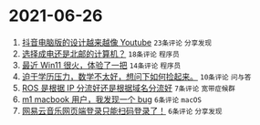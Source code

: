 # 2021-06-26

1. [抖音电脑版的设计越来越像 Youtube](https://www.v2ex.com/t/785875) `23条评论` `分享发现`
1. [选择成电还是北邮的计算机？](https://www.v2ex.com/t/785907) `18条评论` `程序员`
1. [最近 Win11 很火，体验了一把](https://www.v2ex.com/t/785901) `14条评论` `程序员`
1. [迫于学历压力，数学不太好，想问下如何捡起来。](https://www.v2ex.com/t/785874) `10条评论` `问与答`
1. [ROS 是根据 IP 分流好还是根据域名分流好](https://www.v2ex.com/t/785878) `7条评论` `宽带症候群`
1. [m1 macbook 用户，我发现一个 bug](https://www.v2ex.com/t/785888) `6条评论` `macOS`
1. [网易云音乐网页端登录只能扫码登录了！](https://www.v2ex.com/t/785880) `6条评论` `分享发现`
